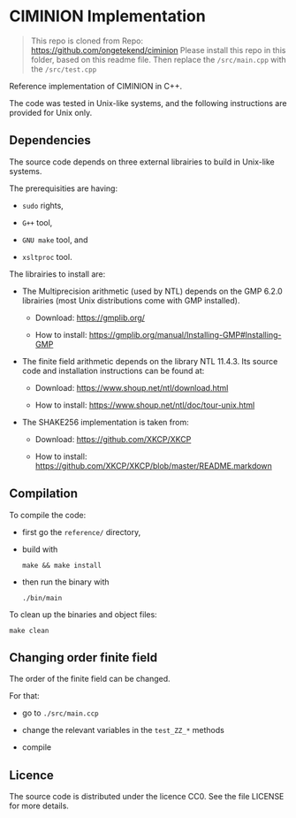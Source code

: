 # CIMINION Implementation
> This repo is cloned from Repo: https://github.com/ongetekend/ciminion
> Please install this repo in this folder, based on this readme file. Then replace the ``/src/main.cpp`` with the ``/src/test.cpp``

Reference implementation of CIMINION in C++. 

The code was tested in Unix-like systems, and the following instructions are provided for Unix only.

## Dependencies

The source code depends on three external librairies to build in Unix-like systems. 

The prerequisities are having:
- ```sudo``` rights,

- ```G++``` tool,

- ``` GNU make ``` tool, and

- ``` xsltproc ``` tool.

The librairies to install are:

- The Multiprecision arithmetic (used by NTL) depends on the GMP 6.2.0 librairies (most Unix distributions come with GMP installed).

	- Download: https://gmplib.org/

	- How to install: https://gmplib.org/manual/Installing-GMP#Installing-GMP 

- The finite field arithmetic depends on the library NTL 11.4.3. Its source code and installation instructions can be found at: 

	- Download: https://www.shoup.net/ntl/download.html
	
	- How to install: https://www.shoup.net/ntl/doc/tour-unix.html 

- The SHAKE256 implementation is taken from: 

    - Download: https://github.com/XKCP/XKCP
	
	- How to install: https://github.com/XKCP/XKCP/blob/master/README.markdown


## Compilation

To compile the code:

- first go the ```reference/``` directory,

- build with 

	```
	make && make install
	```

- then run the binary with 

	``` 
	./bin/main 
	```

To clean up the binaries and object files:

``` 
make clean 
```


## Changing order finite field

The order of the finite field can be changed.

For that:
 - go to ```./src/main.ccp``` 

 - change the relevant variables in the ```test_ZZ_*``` methods
 
 - compile
 

## Licence

The source code is distributed under the licence CC0.
See the file LICENSE for more details.
